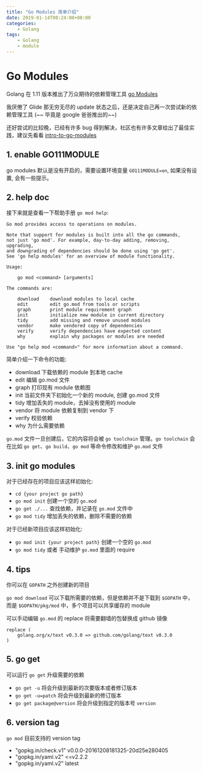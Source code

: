 ```yaml
---
title: "Go Modules 简单介绍"
date: 2019-01-14T00:24:08+08:00
categories:
    - Golang
tags: 
    - Golang
    - module
---
```


# Go Modules

Golang 在 1.11 版本推出了万众期待的依赖管理工具 [go Modules](https://github.com/golang/go/wiki/Modules)

我厌倦了 Glide 那无穷无尽的 update 状态之后，还是决定自己再一次尝试新的依赖管理工具 (~~ 毕竟是 google 爸爸推出的~~)

还好尝试的比较晚，已经有许多 bug 得到解决，社区也有许多文章给出了最佳实践，建议先看看 [intro-to-go-modules](https://roberto.selbach.ca/intro-to-go-modules/)

## 1. enable GO111MODULE
go modules 默认是没有开启的，需要设置环境变量 `GO111MODULE=on`, 如果没有设置, 会有一些提示。

## 2. help doc
接下来就是查看一下帮助手册 `go mod help`:

```golang
Go mod provides access to operations on modules.

Note that support for modules is built into all the go commands,
not just 'go mod'. For example, day-to-day adding, removing, upgrading,
and downgrading of dependencies should be done using 'go get'.
See 'go help modules' for an overview of module functionality.

Usage:

	go mod <command> [arguments]

The commands are:

	download    download modules to local cache
	edit        edit go.mod from tools or scripts
	graph       print module requirement graph
	init        initialize new module in current directory
	tidy        add missing and remove unused modules
	vendor      make vendored copy of dependencies
	verify      verify dependencies have expected content
	why         explain why packages or modules are needed

Use "go help mod <command>" for more information about a command.
```

简单介绍一下命令的功能:
- download 下载依赖的 module 到本地 cache
- edit 编辑 go.mod 文件
- graph 打印现有 module 依赖图
- init 当前文件夹下初始化一个新的 module, 创建 go.mod 文件
- tidy 增加丢失的 module，去掉没有使用的 module
- vendor 将 module 依赖复制到 vendor 下
- verify 校验依赖
- why 为什么需要依赖

`go.mod` 文件一旦创建后，它的内容将会被 `go toolchain` 管理。`go toolchain` 会在比如 `go get`、`go build`、`go mod` 等命令修改和维护 `go.mod` 文件

## 3. init go modules
对于已经存在的项目应该这样初始化:
- `cd {your project go path}`
- `go mod init` 创建一个空的 `go.mod`
- `go get ./...` 查找依赖，并记录在 `go.mod` 文件中
- `go mod tidy` 增加丢失的依赖，删除不需要的依赖

对于已经新项目应该这样初始化:
- `go mod init {your project path}`  创建一个空的 `go.mod`
- `go mod tidy` 或者 手动维护 `go.mod` 里面的 require

## 4. tips
你可以在 `GOPATH` 之外创建新的项目

`go mod download` 可以下载所需要的依赖，但是依赖并不是下载到 `$GOPATH` 中，而是 `$GOPATH/pkg/mod` 中，多个项目可以共享缓存的 module

可以手动编辑 `go.mod` 的 replace 将需要翻墙的包替换成 github 镜像

```
replace (
    golang.org/x/text v0.3.0 => github.com/golang/text v0.3.0
)
```

## 5. go get
可以运行 `go get` 升级需要的依赖

- `go get -u` 将会升级到最新的次要版本或者修订版本
- `go get -u=patch` 将会升级到最新的修订版本
- `go get package@version` 将会升级到指定的版本号 `version`

## 6. version tag
`go mod` 目前支持的 version tag

- "gopkg.in/check.v1" v0.0.0-20161208181325-20d25e280405
- "gopkg.in/yaml.v2" <=v2.2.2
- "gopkg.in/yaml.v2" latest

